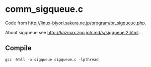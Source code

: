 comm\_sigqueue.c
================

Code from <http://linux-biyori.sakura.ne.jp/program/pr_sigqueue.php>.

About sigqueue see <http://kazmax.zpp.jp/cmd/s/sigqueue.2.html>.

Compile
-------

    gcc -Wall -o sigqueue sigqueue.c -lpthread

